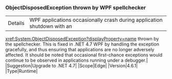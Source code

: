 ### ObjectDisposedException thrown by WPF spellchecker

|   |   |
|---|---|
|Details|WPF applications occasionally crash during application shutdown with an
<xref:System.ObjectDisposedException?displayProperty=name> thrown by the
spellchecker. This is fixed in .NET 4.7 WPF by handling the exception
gracefully, and thus ensuring that applications are no longer adversely
affected. It should be noted that occasional first-chance exceptions would
continue to be observed in applications running under a debugger.|
|Suggestion|Upgrade to .NET 4.7|
|Scope|Edge|
|Version|4.6.1|
|Type|Runtime|
